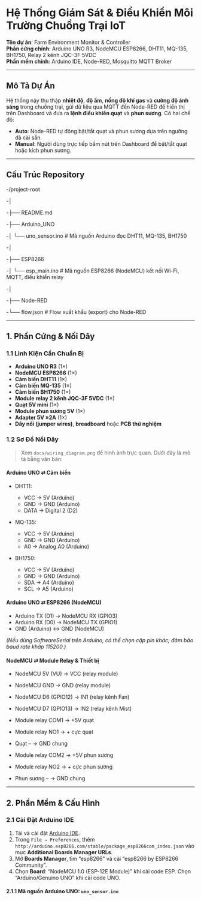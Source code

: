 # Hệ Thống Giám Sát & Điều Khiển Môi Trường Chuồng Trại IoT

**Tên dự án**: Farm Environment Monitor & Controller  
**Phần cứng chính**: Arduino UNO R3, NodeMCU ESP8266, DHT11, MQ-135, BH1750, Relay 2 kênh JQC-3F 5VDC  
**Phần mềm chính**: Arduino IDE, Node-RED, Mosquitto MQTT Broker

---

## Mô Tả Dự Án

Hệ thống này thu thập **nhiệt độ**, **độ ẩm**, **nồng độ khí gas** và **cường độ ánh sáng** trong chuồng trại, gửi dữ liệu qua MQTT đến Node-RED để hiển thị trên Dashboard và đưa ra **lệnh điều khiển quạt** và **phun sương**. Có hai chế độ:

- **Auto**: Node-RED tự động bật/tắt quạt và phun sương dựa trên ngưỡng đã cài sẵn.
- **Manual**: Người dùng trực tiếp bấm nút trên Dashboard để bật/tắt quạt hoặc kích phun sương.

---

## Cấu Trúc Repository

-/project-root

-│

-├── README.md

-├── Arduino_UNO

-│ └── uno_sensor.ino # Mã nguồn Arduino đọc DHT11, MQ-135, BH1750

-│

-├── ESP8266

-│ └── esp_main.ino # Mã nguồn ESP8266 (NodeMCU) kết nối Wi-Fi, MQTT, điều khiển relay

-│

-├── Node-RED

-└── flow.json # Flow xuất khẩu (export) cho Node-RED



---

## 1. Phần Cứng & Nối Dây

### 1.1 Linh Kiện Cần Chuẩn Bị

- **Arduino UNO R3** (1×)  
- **NodeMCU ESP8266** (1×)  
- **Cảm biến DHT11** (1×)  
- **Cảm biến MQ-135** (1×)  
- **Cảm biến BH1750** (1×)  
- **Module relay 2 kênh JQC-3F 5VDC** (1×)  
- **Quạt 5V mini** (1×)  
- **Module phun sương 5V** (1×)  
- **Adapter 5V ≥2A** (1×)  
- **Dây nối (jumper wires)**, **breadboard** hoặc **PCB thử nghiệm**

### 1.2 Sơ Đồ Nối Dây

> Xem `docs/wiring_diagram.png` để hình ảnh trực quan. Dưới đây là mô tả bằng văn bản:

#### Arduino UNO ⇄ Cảm biến

- DHT11:  
  - VCC → 5V (Arduino)  
  - GND → GND (Arduino)  
  - DATA → Digital 2 (D2)  

- MQ-135:  
  - VCC → 5V (Arduino)  
  - GND → GND (Arduino)  
  - A0 → Analog A0 (Arduino)  

- BH1750:  
  - VCC → 5V (Arduino)  
  - GND → GND (Arduino)  
  - SDA → A4 (Arduino)  
  - SCL → A5 (Arduino)  

#### Arduino UNO ⇄ ESP8266 (NodeMCU)

- Arduino TX (D1) → NodeMCU RX (GPIO3)  
- Arduino RX (D0) → NodeMCU TX (GPIO1)  
- GND (Arduino) ↔ GND (NodeMCU)

*(Nếu dùng SoftwareSerial trên Arduino, có thể chọn cặp pin khác; đảm bảo baud rate khớp 115200.)*

#### NodeMCU ⇄ Module Relay & Thiết bị

- NodeMCU 5V (VU) → VCC (relay module)  
- NodeMCU GND → GND (relay module)  
- NodeMCU D6 (GPIO12) → IN1 (relay kênh Fan)  
- NodeMCU D7 (GPIO13) → IN2 (relay kênh Mist)  

- Module relay COM1 → +5V quạt  
- Module relay NO1  → + cực quạt  
- Quạt – → GND chung  

- Module relay COM2 → +5V phun sương  
- Module relay NO2  → + cực phun sương  
- Phun sương – → GND chung  

---

## 2. Phần Mềm & Cấu Hình

### 2.1 Cài Đặt Arduino IDE

1. Tải và cài đặt [Arduino IDE](https://www.arduino.cc/en/software).  
2. Trong `File → Preferences`, thêm `http://arduino.esp8266.com/stable/package_esp8266com_index.json` vào mục **Additional Boards Manager URLs**.  
3. Mở **Boards Manager**, tìm “esp8266” và cài “esp8266 by ESP8266 Community”.  
4. Chọn **Board**: “NodeMCU 1.0 (ESP-12E Module)” khi cài code ESP. Chọn “Arduino/Genuino UNO” khi cài code UNO.

#### 2.1.1 Mã nguồn Arduino UNO: `uno_sensor.ino`
